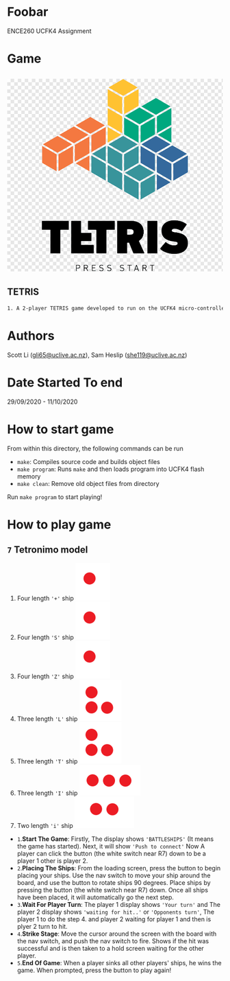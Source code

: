 # Foobar
ENCE260 UCFK4 Assignment

# Game
## ![Tetris Logo](resources/logo.png) 
## TETRIS
```Bash
1. A 2-player TETRIS game developed to run on the UCFK4 micro-controller.
```

# Authors
Scott Li (gli65@uclive.ac.nz), Sam Heslip (she119@uclive.ac.nz)

# Date Started To end
29/09/2020 - 11/10/2020

# How to start game
From within this directory, the following commands can be run

- `make`: Compiles source code and builds object files
- `make program`: Runs `make` and then loads program into UCFK4 flash memory
- `make clean`: Remove old object files from directory

Run `make program` to start playing!

# How to play game

## `7` Tetronimo model
1. Four length `'+'` ship ![+ ship](resources/O_ship.PNG)
2. Four length `'S'` ship ![S ship](resources/O_ship.PNG)
3. Four length `'Z'` ship ![Z ship](resources/O_ship.PNG)
4. Three length `'L'` ship ![L ship](resources/L_ship.PNG)
5. Three length `'T'` ship ![T ship](resources/L_ship.PNG)
6. Three length `'I'` ship ![I ship](resources/I_ship.PNG)
7. Two length `'i'` ship ![i ship](resources/i_ships.PNG)

- `1`.**Start The Game**:  Firstly, The display shows `'BATTLESHIPS'` (It means the game has started). Next, it will show `'Push to connect'` Now A player can click the button (the white switch near R7) down to be a player 1 other is player 2.
- `2`.**Placing The Ships**: From the loading screen, press the button to begin placing your ships. Use the nav switch to move your ship around the board, and use the button to rotate ships 90 degrees. Place ships by pressing the button (the white switch near R7) down. Once all ships have been placed,  it will automatically go the next step.
- `3`.**Wait For Player Turn**: The player 1 display shows `'Your turn'` and The player 2 display shows `'waiting for hit..'` or `'Opponents turn'`, The player 1 to do the step 4. and player 2 waiting for player 1 and then is plyer 2 turn to hit.
- `4`.**Strike Stage**: Move the cursor around the screen with the board with the nav switch, and push the nav switch to fire. Shows if the hit was successful and is then taken to a hold screen waiting for the other player.
- `5`.**End Of Game**: When a player sinks all other players' ships, he wins the game. When prompted, press the button to play again!
